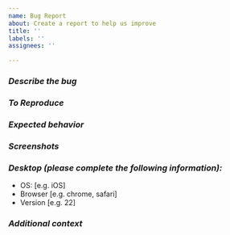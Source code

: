 ```yaml
---
name: Bug Report
about: Create a report to help us improve
title: ''
labels: ''
assignees: ''

---
```


### _**Describe the bug**_
<!-- A clear and concise description of what the bug is. -->

### _**To Reproduce**_
<!--  Steps to reproduce the behavior:
1. Go to '...'
2. Click on '....'
3. Scroll down to '....'
4. See error -->

### _**Expected behavior**_
<!--  A clear and concise description of what you expected to happen. -->

### _**Screenshots**_
<!--  If applicable, add screenshots to help explain your problem. -->

### _**Desktop (please complete the following information):**_
 - OS: [e.g. iOS]
 - Browser [e.g. chrome, safari]
 - Version [e.g. 22]

### _**Additional context**_
<!--  Add any other context about the problem here. -->

